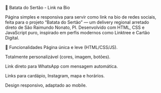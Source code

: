 🥔 Batata do Sertão - Link na Bio

Página simples e responsiva para servir como link na bio de redes sociais, feita para o projeto “Batata do Sertão” — um delivery regional arretado direto de São Raimundo Nonato, PI.
Desenvolvido com HTML, CSS e JavaScript puro, inspirado em perfis modernos como Linktree e Cartão Digital.

📌 Funcionalidades
Página única e leve (HTML/CSS/JS).

Totalmente personalizável (cores, imagem, botões).

Link direto para WhatsApp com mensagem automática.

Links para cardápio, Instagram, mapa e horários.

Design responsivo, adaptado ao mobile.